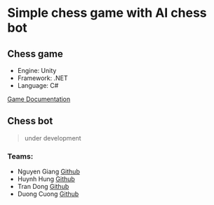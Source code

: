 # Simple chess game with AI chess bot

## Chess game 
- Engine: Unity
- Framework: .NET
- Language: C#

[Game Documentation]("https://docs.google.com/document/d/18ZWINB18EjOLtG6_E1nqxIAZFZc6e-7HDa7OyKxk2Rk/edit?tab=t.0#heading=h.gjdgxs")

## Chess bot
> under development

### Teams:
- Nguyen Giang
    [Github]("https://github.com/jnswkz")
- Huynh Hung
    [Github]("https://github.com/Kamekain")
- Tran Dong
    [Github]("https://github.com/ROSEJC")
- Duong Cuong
    [Github]("https://github.com/cuogne")